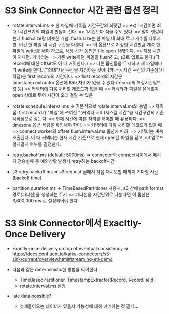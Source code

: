 # S3 Sink Connector 시간 관련 옵션 정리
- rotate.interval.ms
	=> 한 파일에 기록될 시간구간의 최댓값
	=> ex) 1시간이면 최대 1시간크기의 파일이 만들어 진다.
		=> 1시간보다 적을 수도 있다.
		=> 말이 헷갈리는데 flush.size랑 비슷한 개념. flush.size는 한 파일 내 최대 로그 개수를 다루지만, 이건 한 파일 내 시간 구간을 다룬다.
	=> 이 옵션으로 지정한 시간만큼 계속 한 파일에 write를 해야 하므로, 해당 시간 동안은 file open 상태이다.
	=> 지정 시간이 지나면, 커넥터는
		=> 기존 write하던 파일을 flush하고, s3로 업로드 한다.(각 record에 대한 offset도 이 때 커밋한다.)
		=> 다른 옵션들을 무시하고 새 파일에다가 write를 한다. ("최대"시간구간을 지정하는 것이니까)
	=> 시간 구간의 기준점(시작점)은 first record의 시간이다.
		=> first record의 시간은 timestamp.extractor 옵션에 따라 차이가 있을 수 있다.(record의 특정시간필드 값 등)
	=> 커넥터에 다음 처리할 레코드가 없을 때
		=> 커넥터가 파일을 쓸데없이 open 상태로 두어 시간이 오래 걸릴 수 있음

- rotate.schedule.interval.ms
	=> 기본적으로 rotate.interval.ms와 동일
	=> 차이점: first record가 "파일"에 쓰여진 "(커넥터 서버)시스템 시간"을 시간구간의 기준시작점으로 삼는다.
	=> 현재 시간에 따른 처리를 해야할 때 유용하다.
	=> timezone 옵션 세팅을 확인해야 한다.
	=> 커넥터에 다음 처리할 레코드가 없을 때
		=> connect worker의 offset.flush.interval.ms 옵션에 따라,
		=> 커넥터는 계속 호출된다. 이 때 커넥터는 현재 시간 기준으로 현재 open된 파일을 닫고, s3 업로드 할지말지 여부를 결정한다.



- retry.backoff.ms (default: 5000ms)
	=> connector와 connect사이에서 메시지 전송실패 등 예외상황 발생시 retry하는 backoff시간
- s3.retry.backoff.ms
	=> s3 request 실패시 처음 재시도할 때까지 기다릴 시간(backoff time)
- partition.duration.ms
	=> TimeBasedPartitioner 사용시, s3 상에 path.format 경로(파티션)을 생성하는 주기
	=> 파티션을 시간단위로 나눈다면 이 옵션은 3,600,000 ms 로 설정되어야 한다.

# S3 Sink Connector에서 Exacltly-Once Delivery
- Exactly-once delivery on top of eventual consistency
	=> https://docs.confluent.io/kafka-connectors/s3-sink/current/overview.html#streaming-etl-demo
- 다음과 같은 deterministic한 방법을 써야한다.
	- TimeBasedPartitioner, TimestampExtractor(Record, RecordField)
	- rotate.interval.ms 설정

- late data possible?
	- 늦게들어오는 데이터가 있을지 가능성에 대해 얘기하는 것 같다...